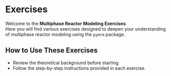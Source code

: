 # Exercises

Welcome to the **Multiphase Reactor Modeling Exercises**.  
Here you will find various exercises designed to deepen your understanding of multiphase reactor modeling using the `pymrm` package.

## How to Use These Exercises

- Review the theoretical background before starting.  
- Follow the step-by-step instructions provided in each exercise. 